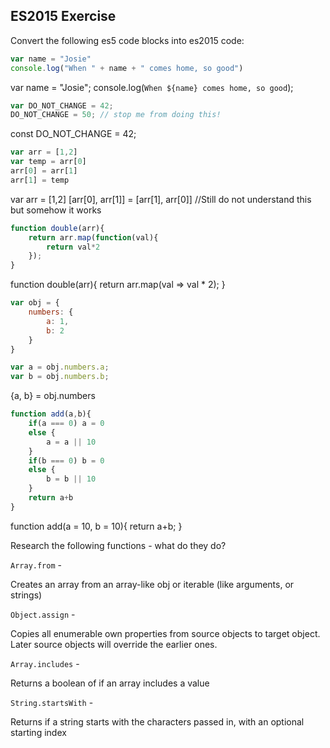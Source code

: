 ## ES2015 Exercise

Convert the following es5 code blocks into es2015 code:

```javascript
var name = "Josie"
console.log("When " + name + " comes home, so good")
```

var name = "Josie";
console.log(`When ${name} comes home, so good`);

```javascript
var DO_NOT_CHANGE = 42;
DO_NOT_CHANGE = 50; // stop me from doing this!
```

const DO_NOT_CHANGE = 42;

```javascript
var arr = [1,2]
var temp = arr[0]
arr[0] = arr[1]
arr[1] = temp
```

var arr = [1,2]
[arr[0], arr[1]] = [arr[1], arr[0]]
//Still do not understand this but somehow it works

```javascript
function double(arr){
    return arr.map(function(val){
        return val*2
    });
}
```

function double(arr){
    return arr.map(val => val * 2);
}

```javascript
var obj = {
    numbers: {
        a: 1,
        b: 2
    } 
}

var a = obj.numbers.a;
var b = obj.numbers.b;
```

{a, b} = obj.numbers

```javascript
function add(a,b){
    if(a === 0) a = 0
    else {
        a = a || 10    
    }
    if(b === 0) b = 0
    else {
        b = b || 10    
    }
    return a+b
}
```

function add(a = 10, b = 10){
    return a+b;
}


Research the following functions - what do they do?

`Array.from` -

Creates an array from an array-like obj or iterable (like arguments, or strings)

`Object.assign` -

Copies all enumerable own properties from source objects to target object. Later source objects will override the earlier ones.

`Array.includes` -

Returns a boolean of if an array includes a value

`String.startsWith` -

Returns if a string starts with the characters passed in, with an optional starting index


